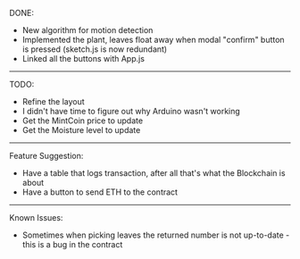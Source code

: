 
DONE:
- New algorithm for motion detection
- Implemented the plant, leaves float away when modal "confirm" button is pressed (sketch.js is now redundant)
- Linked all the buttons with App.js

---------------------------------------------------------------------------

TODO:
- Refine the layout
- I didn't have time to figure out why Arduino wasn't working
- Get the MintCoin price to update
- Get the Moisture level to update

---------------------------------------------------------------------------

Feature Suggestion:
- Have a table that logs transaction, after all that's what the Blockchain is about
- Have a button to send ETH to the contract

---------------------------------------------------------------------------

Known Issues:
- Sometimes when picking leaves the returned number is not up-to-date - this is a bug in the contract
